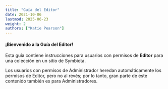 ```yaml
---
title: "Guía del Editor"
date: 2021-10-06
lastmod: 2025-06-23
weight: 2
authors: ["Katie Pearson"]
---
```


#### ¡Bienvenido a la Guía del Editor!

Esta guía contiene instrucciones para usuarios con permisos de **Editor** para una colección en un sitio de Symbiota.

Los usuarios con permisos de Administrador heredan automáticamente los permisos de Editor, pero no al revés; por lo tanto, gran parte de este contenido también es para Administradores.
